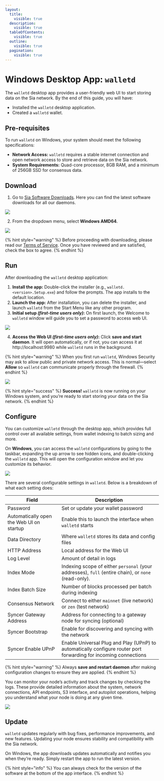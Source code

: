 ```yaml
---
layout:
  title:
    visible: true
  description:
    visible: true
  tableOfContents:
    visible: true
  outline:
    visible: true
  pagination:
    visible: true
---
```


# Windows Desktop App: `walletd`

The `walletd` desktop app provides a user-friendly web UI to start storing data on the Sia network. By the end of this guide, you will have:

* Installed the `walletd` desktop application.
* Created a `walletd` wallet.

## Pre-requisites

To run `walletd` on Windows, your system should meet the following specifications:

* **Network Access:** `walletd` requires a stable internet connection and open network access to store and retrieve data on the Sia network.
* **System Requirements:** Quad-core processor, 8GB RAM, and a minimum of 256GB SSD for consensus data.

## Download

1. Go to [Sia Software Downloads](https://sia.tech/software-downloads). Here you can find the latest software downloads for all our daemons.

![](../../.gitbook/assets/windows-walletd-app/sia-tech-website-download.png)

2. From the dropdown menu, select **Windows AMD64**.

![](../../.gitbook/assets/windows-walletd-app/walletd-download-website.png)

{% hint style="warning" %}
Before proceeding with downloading, please read our [Terms of Service](https://sia.tech/terms-of-service). Once you have reviewed and are satisfied, check the box to agree.
{% endhint %}

## Run

After downloading the `walletd` desktop application:

1. **Install the app:** Double-click the installer (e.g., `walletd.<version>.Setup.exe`) and follow the prompts. The app installs to the default location.
2. **Launch the app:** After installation, you can delete the installer, and launch `walletd` from the Start Menu like any other program.
3. **Initial setup *(first-time users only)*:** On first launch, the Welcome to `walletd` window will guide you to set a password to access web UI.

![](../../.gitbook/assets/windows-walletd-app/welcome-ui.png)

4. **Access the Web UI *(first-time users only)*:** Click **save and start daemon**. It will open automatically, or if not, you can access it at http://localhost:9980 while `walletd` runs in the background.

{% hint style="warning" %}
When you first run `walletd`, Windows Security may ask to allow public and private network access. This is normal—select **Allow** so `walletd` can communicate properly through the firewall.
{% endhint %}


![](../../.gitbook/assets/windows-walletd-app/web-ui.png)

{% hint style="success" %}
**Success!** `walletd` is now running on your Windows system, and you’re ready to start storing your data on the Sia network.
{% endhint %}

## Configure

You can customize `walletd` through the desktop app, which provides full control over all available settings, from wallet indexing to batch sizing and more.

On **Windows**, you can access the `walletd` configurations by going to the taskbar, expanding the up arrow to see hidden icons, and double-clicking the `walletd` app. This will open the configuration window and let you customize its behavior.

![](../../.gitbook/assets/windows-walletd-app/configuring.png)

There are several configurable settings in `walletd`. Below is a breakdown of what each setting does:

| Field | Description |
|------|-------------|
| Password | Set or update your wallet password |
| Automatically open the Web UI on startup | Enable this to launch the interface when `walletd` starts |
| Data Directory | Where `walletd` stores its data and config files |
| HTTP Address | Local address for the Web UI |
| Log Level | Amount of detail in logs |
| Index Mode | Indexing scope of either `personal` (your addresses), `full` (entire chain), or `none` (read-only). |
| Index Batch Size | Number of blocks processed per batch during indexing |
| Consensus Network | Connect to either `mainnet` (live network) or `zen` (test network) |
| Syncer Gateway Address | Address for connecting to a gateway node for syncing (optional) |
| Syncer Bootstrap | Enable for discovering and syncing with the network |
| Syncer Enable UPnP | Enable Universal Plug and Play (UPnP) to automatically configure router port forwarding for incoming connections |

{% hint style="warning" %}
Always **save and restart daemon** after making configuration changes to ensure they are applied.
{% endhint %}

You can monitor your node’s activity and track changes by checking the logs. These provide detailed information about the system, network connections, API endpoints, S3 interface, and autopilot operations, helping you understand what your node is doing at any given time.

![](../../.gitbook/assets/windows-walletd-app/config-logs.png)

## Update

`walletd` updates regularly with bug fixes, performance improvements, and new features. Updating your node ensures stability and compatibility with the Sia network. 

On Windows, the app downloads updates automatically and notifies you when they’re ready. Simply restart the app to run the latest version. 

{% hint style="info" %}
You can always check for the version of the software at the bottom of the app interface.
{% endhint %}

